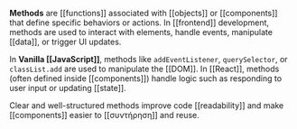 **Methods** are [[functions]] associated with [[objects]] or [[components]] that define specific behaviors or actions. In [[frontend]] development, methods are used to interact with elements, handle events, manipulate [[data]], or trigger UI updates.

In **Vanilla [[JavaScript]]**, methods like `addEventListener`, `querySelector`, or `classList.add` are used to manipulate the [[DOM]]. In [[React]], methods (often defined inside [[components]]) handle logic such as responding to user input or updating [[state]].

Clear and well-structured methods improve code [[readability]] and make [[components]] easier to [[συντήρηση]] and reuse.